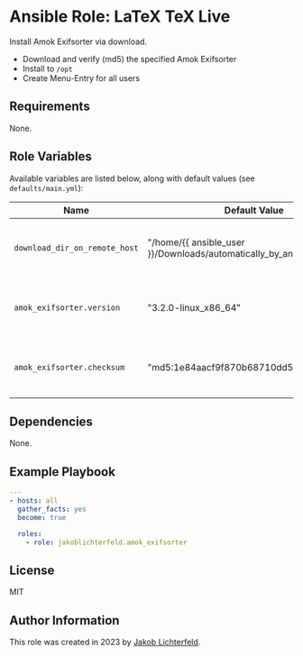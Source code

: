 # Ansible Role: LaTeX TeX Live

Install Amok Exifsorter via download.

- Download and verify (md5) the specified Amok Exifsorter
- Install to `/opt`
- Create Menu-Entry for all users

## Requirements

None.

## Role Variables

Available variables are listed below, along with default values (see `defaults/main.yml`):

| Name           | Default Value   | Description                        |
| -------------- | --------------- | -----------------------------------|
| `download_dir_on_remote_host` | "/home/{{ ansible_user }}/Downloads/automatically_by_ansible_playbook" | Download Base Directory on Remote Host |
| `amok_exifsorter.version` | "3.2.0-linux_x86_64" | Amok Exifsorter Version you want to install |
| `amok_exifsorter.checksum` | "md5:1e84aacf9f870b68710dd588fed020df" | Checksum of the version to be downloaded |

## Dependencies

None.

## Example Playbook

```yaml
---
- hosts: all
  gather_facts: yes
  become: true

  roles:
    - role: jakoblichterfeld.amok_exifsorter

```

## License

MIT

## Author Information

This role was created in 2023 by [Jakob Lichterfeld](https://github.com/JakobLichterfeld).
